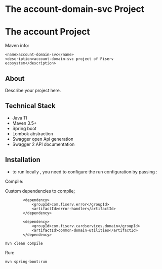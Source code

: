 # The account-domain-svc  Project

# The account Project

Maven info:

```
<name>account-domain-svc</name>
<description>account-domain-svc project of Fiserv ecosystem</description>
```

    
## About


Describe your project here.

## Technical Stack

- Java 11
- Maven 3.5+
- Spring boot
- Lombok abstraction
- Swagger open Api generation 
- Swagger 2 API documentation

## Installation

-  to run locally , you need to configure the run configuration by passing :

Compile:

Custom dependencies to compile;
```
        <dependency>
            <groupId>com.fiserv.error</groupId>
            <artifactId>error-handler</artifactId>
        </dependency>

        <dependency>
            <groupId>com.fiserv.cardservices.domain</groupId>
            <artifactId>common-domain-utilities</artifactId>
        </dependency>
```

```
mvn clean compile
```

Run:
```
mvn spring-boot:run
```
